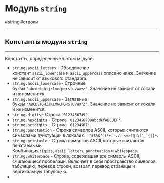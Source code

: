 # Модуль `string`
#string #строки
***
## Константы модуля `string`
***
Константы, определенные в этом модуле:

- `string.ascii_letters` - Объединение констант `ascii_lowercase` и `ascii_uppercase` описано ниже. Значение не зависит от языкового стандарта.
- `string.ascii_lowercase` - Строчные буквы `'abcdefghijklmnopqrstuvwxyz'`. Значение не зависит от локали и не изменится.
- `string.ascii_uppercase` - Заглавные буквы `'ABCDEFGHIJKLMNOPQRSTUVWXYZ'`. Значение не зависит от локали и не изменится.
- `string.digits` - Строка `'0123456789'`.
- `string.hexdigits` - Строка `'0123456789abcdefABCDEF'`.
- `string.octdigits` - Строка `'01234567'`.
- `string.punctuation` - Строка символов ASCII, которые считаются символами пунктуации в локали `C`: ``!"#$%&'()*+,-./:;<=>?@[\]^_`{|}~``.
- `string.printable` - Строка символов ASCII, которые считаются печатаемыми. Комбинация `digits`, `ascii_letters`, `punctuation` и `whitespace`.
- `string.whitespace` - Строка, содержащая все символы ASCII, считающиеся пробелами. Включает в себя пространство символов, табуляцию, перевод строки, возврат, перевод страницы и вертикальную табуляцию.
- 